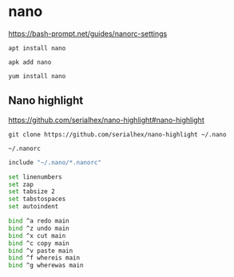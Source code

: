# nano

https://bash-prompt.net/guides/nanorc-settings

```shell
apt install nano
```

```shell
apk add nano
```

```shell
yum install nano
```

## Nano highlight

https://github.com/serialhex/nano-highlight#nano-highlight

```shell
git clone https://github.com/serialhex/nano-highlight ~/.nano
```

`~/.nanorc`
```bash
include "~/.nano/*.nanorc"

set linenumbers
set zap
set tabsize 2
set tabstospaces
set autoindent

bind ^a redo main
bind ^z undo main
bind ^x cut main
bind ^c copy main
bind ^v paste main
bind ^f whereis main
bind ^g wherewas main
```
